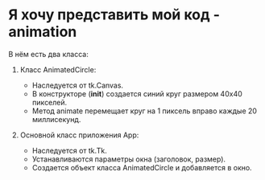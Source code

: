 # Я хочу представить мой код - animation

В нём есть два класса:
1. Класс AnimatedCircle:
   - Наследуется от tk.Canvas.
   - В конструкторе (__init__) создается синий круг размером 40х40 пикселей.
   - Метод animate перемещает круг на 1 пиксель вправо каждые 20 миллисекунд.
   
2. Основной класс приложения App:
   - Наследуется от tk.Tk.
   - Устанавливаются параметры окна (заголовок, размер).
   - Создается объект класса AnimatedCircle и добавляется в окно.